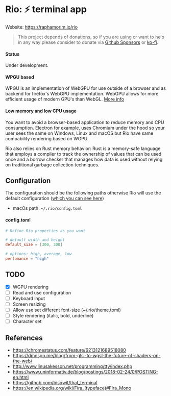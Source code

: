 # Rio: ⚡ terminal app 

Website: https://raphamorim.io/rio

> This project depends of donations, so if you are using or want to help in any way please consider to donate via [Github Sponsors](https://github.com/sponsors/raphamorim) or [ko-fi]().

#### Status

Under development.

#### WPGU based

WPGU is an implementation of WebGPU for use outside of a browser and as backend for firefox's WebGPU implementation. WebGPU allows for more efficient usage of modern GPU's than WebGL. [More info](https://users.rust-lang.org/t/what-is-webgpu-and-is-it-ready-for-use/62331/8)

#### Low memory and low CPU usage

You want to avoid a browser-based application to reduce memory and CPU consumption. Electron for example, uses Chromium under the hood so your user sees the same on Windows, Linux and macOS but Rio have same compability rendering based on WGPU.

Rio also relies on Rust memory behavior: Rust is a memory-safe language that employs a compiler to track the ownership of values that can be used once and a borrow checker that manages how data is used without relying on traditional garbage collection techniques.

## Configuration

The configuration should be the following paths otherwise Rio will use the default configuration ([which you can see here]())

- macOs path: `~/.rio/config.toml`

#### config.toml

```toml
# Define Rio properties as you want

# default width and height
default_size = [300, 300]

# options: high, average, low
perfomance = "high"
```

## TODO

- [x] WGPU rendering
- [ ] Read and use configuration
- [ ] Keyboard input
- [ ] Screen resizing
- [ ] Allow use set different font-size
 (~/.rio/theme.toml)
- [ ] Style rendering (italic, bold, underline)
- [ ] Character set

## References

- https://chromestatus.com/feature/6213121689518080
- https://dmnsgn.me/blog/from-glsl-to-wgsl-the-future-of-shaders-on-the-web/
- http://www.linusakesson.net/programming/tty/index.php
- https://www.uninformativ.de/blog/postings/2018-02-24/0/POSTING-en.html
- https://github.com/bisqwit/that_terminal
- https://en.wikipedia.org/wiki/Fira_(typeface)#Fira_Mono
